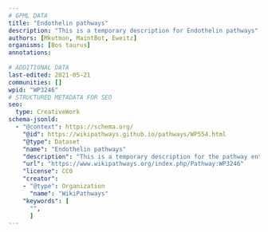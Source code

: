 ```yaml
---
# GPML DATA
title: "Endothelin pathways"
description: "This is a temporary description for Endothelin pathways"
authors: [Mkutmon, MaintBot, Eweitz]
organisms: [Bos taurus]
annotations:
  
# ADDITIONAL DATA
last-edited: 2021-05-21
communities: []
wpid: "WP3246"
# STRUCTURED METADATA FOR SEO
seo:
  type: CreativeWork
schema-jsonld:
  - "@context": https://schema.org/
    "@id": https://wikipathways.github.io/pathways/WP554.html
    "@type": Dataset
    "name": "Endothelin pathways"
    "description": "This is a temporary description for the pathway entitled: Endothelin pathways"
    "url": "https://www.wikipathways.org/index.php/Pathway:WP3246"
    "license": CC0
    "creator":
    - "@type": Organization
      "name": "WikiPathways"
    "keywords": [
      "",
      ]
---
```

